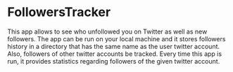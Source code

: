 # FollowersTracker
This app allows to see who unfollowed you on Twitter as well as new followers. The app can be run on your local machine and it stores followers history in a directory that has the same name as the user twitter account. Also, followers of other twitter accounts be tracked. Every time this app is run, it provides statistics regarding followers of the given twitter account.
